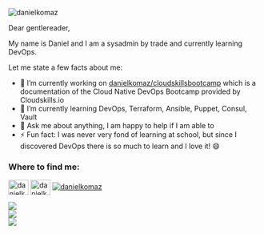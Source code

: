 <p align="left"> <img src="https://komarev.com/ghpvc/?username=danielkomaz&label=Profile%20views&color=0e75b6&style=flat" alt="danielkomaz" /> </p>


Dear gentlereader,

My name is Daniel and I am a sysadmin by trade and currently learning DevOps.

Let me state a few facts about me:
- 🔭 I’m currently working on [danielkomaz/cloudskillsbootcamp](https://github.com/danielkomaz/cloudskillsbootcamp) which is a documentation of the Cloud Native DevOps Bootcamp provided by Cloudskills.io
- 🌱 I’m currently learning DevOps, Terraform, Ansible, Puppet, Consul, Vault
- 💬 Ask me about anything, I am happy to help if I am able to
- ⚡ Fun fact: I was never very fond of learning at school, but since I discovered DevOps there is so much to learn and I love it! 😄


<h3 align="left">Where to find me:</h3>
<p align="left">
<a href="https://linkedin.com/in/daniel-komaz-39aa50a0" target="blank"><img align="center" src="https://cdn.jsdelivr.net/npm/simple-icons@3.0.1/icons/linkedin.svg" alt="danielkomaz" height="30" width="40" /></a>
<a href="https://twitter.com/danielkomaz" target="blank"><img align="center" src="https://cdn.jsdelivr.net/npm/simple-icons@3.0.1/icons/twitter.svg" alt="danielkomaz" height="30" width="40" /></a>
<a href="https://twitter.com/danielkomaz" target="blank"><img src="https://img.shields.io/twitter/follow/danielkomaz?logo=twitter&style=for-the-badge" alt="danielkomaz" /></a>
</p>

<p align="left">
<a href="https://github.com/anuraghazra/github-readme-stats">
  <img align="center" src="https://github-readme-stats.vercel.app/api/top-langs/?username=danielkomaz&layout=compact&theme=gotham" />
</a></br>
<a href="https://github.com/anuraghazra/github-readme-stats">
  <img align="center" src="https://github-readme-stats.vercel.app/api?username=danielkomaz&theme=gotham&show_icons=true" />
</a></br>
<a href="https://github.com/anuraghazra/github-readme-stats">
  <img align="center" src="https://github-readme-stats.vercel.app/api/wakatime?username=danielkomaz&theme=gotham&show_icons=true" />
</a>
</p>
